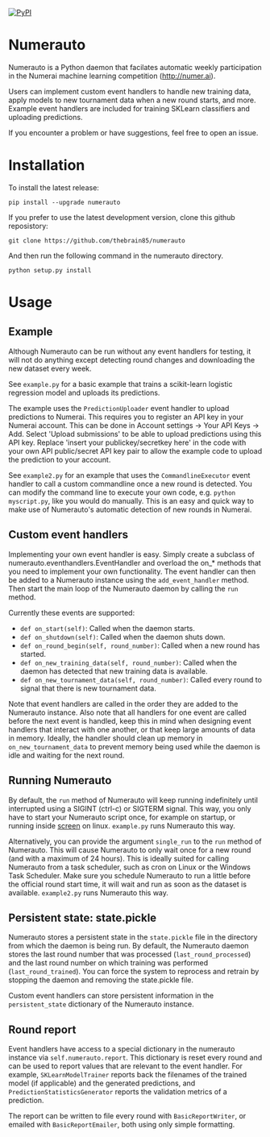 [![PyPI](https://img.shields.io/pypi/v/numerauto.svg)](https://pypi.python.org/pypi/numerauto)

# Numerauto
Numerauto is a Python daemon that facilates automatic weekly participation in
the Numerai machine learning competition (http://numer.ai).

Users can implement custom event handlers to handle new training data, apply
models to new tournament data when a new round starts, and more. Example
event handlers are included for training SKLearn classifiers and uploading
predictions.

If you encounter a problem or have suggestions, feel free to open an issue.

# Installation
To install the latest release:

`pip install --upgrade numerauto`

If you prefer to use the latest development version, clone this github reposistory:

`git clone https://github.com/thebrain85/numerauto`

And then run the following command in the numerauto directory.

`python setup.py install`


# Usage

## Example
Although Numerauto can be run without any event handlers for testing, it will
not do anything except detecting round changes and downloading the new dataset
every week.

See `example.py` for a basic example that trains a scikit-learn logistic
regression model and uploads its predictions.

The example uses the `PredictionUploader` event handler to upload predictions
to Numerai. This requires you to register an API key in your Numerai account.
This can be done in Account settings -> Your API Keys -> Add. Select
'Upload submissions' to be able to upload predictions using this API key. Replace
'insert your publickey/secretkey here' in the code with your own API public/secret
API key pair to allow the example code to upload the prediction to your account.

See `example2.py` for an example that uses the `CommandlineExecutor` event
handler to call a custom commandline once a new round is detected. You can
modify the command line to execute your own code, e.g. `python myscript.py`,
like you would do manually. This is an easy and quick way to make use of
Numerauto's automatic detection of new rounds in Numerai.

## Custom event handlers
Implementing your own event handler is easy. Simply create a subclass of
numerauto.eventhandlers.EventHandler and overload the on_* methods that you
need to implement your own functionality. The event handler can then be added
to a Numerauto instance using the `add_event_handler` method. Then start the
main loop of the Numerauto daemon by calling the `run` method.

Currently these events are supported:
- `def on_start(self)`: Called when the daemon starts.
- `def on_shutdown(self)`: Called when the daemon shuts down.
- `def on_round_begin(self, round_number)`: Called when a new round has started.
- `def on_new_training_data(self, round_number)`: Called when the daemon has detected that new training data is available.
- `def on_new_tournament_data(self, round_number)`: Called every round to signal that there is new tournament data.

Note that event handlers are called in the order they are added to the
Numerauto instance. Also note that all handlers for one event are called before
the next event is handled, keep this in mind when designing event handlers that
interact with one another, or that keep large amounts of data in memory.
Ideally, the handler should clean up memory in `on_new_tournament_data` to
prevent memory being used while the daemon is idle and waiting for the next
round.

## Running Numerauto
By default, the `run` method of Numerauto will keep running indefinitely until
interrupted using a SIGINT (ctrl-c) or SIGTERM signal. This way, you only have
to start your Numerauto script once, for example on startup, or running inside
[screen](https://www.gnu.org/software/screen/manual/screen.html) on linux.
`example.py` runs Numerauto this way.

Alternatively, you can provide the argument `single_run` to the `run` method of
Numerauto. This will cause Numerauto to only wait once for a new round (and with
a maximum of 24 hours). This is ideally suited for calling Numerauto from a
task scheduler, such as cron on Linux or the Windows Task Scheduler. Make sure
you schedule Numerauto to run a little before the official round start time,
it will wait and run as soon as the dataset is available.
`example2.py` runs Numerauto this way.

## Persistent state: state.pickle
Numerauto stores a persistent state in the `state.pickle` file in the directory
from which the daemon is being run. By default, the Numerauto daemon stores
the last round number that was processed (`last_round_processed`) and the last
round number on which training was performed (`last_round_trained`). You can
force the system to reprocess and retrain by stopping the daemon and removing
the state.pickle file.

Custom event handlers can store persistent information in the `persistent_state`
dictionary of the Numerauto instance.

## Round report
Event handlers have access to a special dictionary in the numerauto instance
via `self.numerauto.report`. This dictionary is reset every round and can be
used to report values that are relevant to the event handler. For example,
`SKLearnModelTrainer` reports back the filenames of the trained model (if
applicable) and the generated predictions, and `PredictionStatisticsGenerator`
reports the validation metrics of a prediction.

The report can be written to file every round with `BasicReportWriter`, or
emailed with `BasicReportEmailer`, both using only simple formatting.
